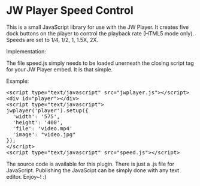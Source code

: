 JW Player Speed Control
==========

This is a small JavaScript library for use with the JW Player. It creates five dock buttons on the player to control the playback rate (HTML5 mode only). Speeds are set to 1/4, 1/2, 1, 1.5X, 2X.

Implementation:

The file speed.js simply needs to be loaded unerneath the closing script tag for your JW Player embed. It is that simple. 

Example:

<pre>
&lt;script type=&quot;text/javascript&quot; src=&quot;jwplayer.js&quot;&gt;&lt;/script&gt;
&lt;div id=&quot;player&quot;&gt;&lt;/div&gt;
&lt;script type=&quot;text/javascript&quot;&gt;
jwplayer('player').setup({
&nbsp;&nbsp;'width': '575',
&nbsp;&nbsp;'height': '400',
&nbsp;&nbsp;'file': 'video.mp4'
&nbsp;&nbsp;'image': &quot;video.jpg&quot;
});
&lt;/script&gt;
&lt;script type=&quot;text/javascript&quot; src=&quot;speed.js&quot;&gt;&lt;/script&gt;
</pre>

The source code is available for this plugin. There is just a .js file for JavaScript. Publishing the JavaScipt can be simply done with any text editor. Enjoy~! :) 
